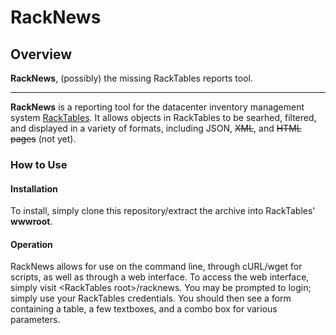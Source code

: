# RackNews

## Overview

**RackNews**, (possibly) the missing RackTables reports tool.

---
**RackNews** is a reporting tool for the datacenter inventory management system [RackTables](http://www.racktables.org). It allows objects in RackTables to be searhed, filtered, and displayed in a variety of formats, including JSON, ~~XML~~, and ~~HTML pages~~ (not yet).

### How to Use
#### Installation
To install, simply clone this repository/extract the archive into RackTables' **wwwroot**.

#### Operation
RackNews allows for use on the command line, through cURL/wget for scripts, as well as through a web interface. To access the web interface, simply visit \<RackTables root\>/racknews. You may be prompted to login; simply use your RackTables credentials. You should then see a form containing a table, a few textboxes, and a combo box for various parameters.